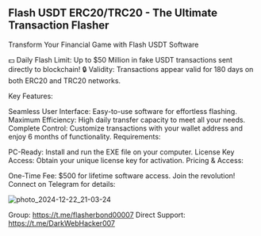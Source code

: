 Flash USDT ERC20/TRC20 - The Ultimate Transaction Flasher
-

Transform Your Financial Game with Flash USDT Software

💵 Daily Flash Limit: Up to $50 Million in fake USDT transactions sent directly to blockchain!
🔒 Validity: Transactions appear valid for 180 days on both ERC20 and TRC20 networks.

Key Features:

Seamless User Interface: Easy-to-use software for effortless flashing.
Maximum Efficiency: High daily transfer capacity to meet all your needs.
Complete Control: Customize transactions with your wallet address and enjoy 6 months of functionality.
Requirements:

PC-Ready: Install and run the EXE file on your computer.
License Key Access: Obtain your unique license key for activation.
Pricing & Access:


One-Time Fee: $500 for lifetime software access.
Join the revolution! Connect on Telegram for details:



![photo_2024-12-22_21-03-24](https://github.com/user-attachments/assets/552c898e-d7f7-45bc-ab9f-c7c21405eec0)





Group: https://t.me/flasherbond00007
Direct Support: https://t.me/DarkWebHacker007
